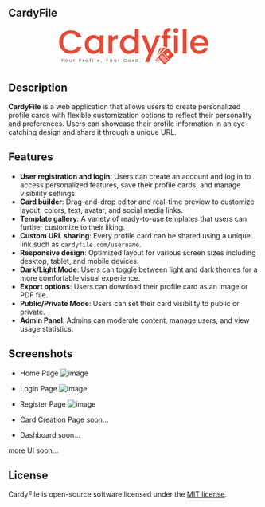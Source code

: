 ## CardyFile
<p align="center">
<img src="public/assets/images/logo.png" alt="Logo" width="300px">
</p> 

## Description

**CardyFile** is a web application that allows users to create personalized profile cards with flexible customization options to reflect their personality and preferences. Users can showcase their profile information in an eye-catching design and share it through a unique URL.

## Features

- **User registration and login**: Users can create an account and log in to access personalized features, save their profile cards, and manage visibility settings.
- **Card builder**: Drag-and-drop editor and real-time preview to customize layout, colors, text, avatar, and social media links.
- **Template gallery**: A variety of ready-to-use templates that users can further customize to their liking.
- **Custom URL sharing**: Every profile card can be shared using a unique link such as `cardyfile.com/username`.
- **Responsive design**: Optimized layout for various screen sizes including desktop, tablet, and mobile devices.
- **Dark/Light Mode**: Users can toggle between light and dark themes for a more comfortable visual experience.
- **Export options**: Users can download their profile card as an image or PDF file.
- **Public/Private Mode**: Users can set their card visibility to public or private.
- **Admin Panel**: Admins can moderate content, manage users, and view usage statistics.

## Screenshots

- Home Page
  ![image](https://github.com/user-attachments/assets/ee2a394d-01a0-417f-b498-24fbbe211cbd)

- Login Page
  ![image](https://github.com/user-attachments/assets/c5583942-c193-41ee-94b5-e9bc3d29f961)

- Register Page
  ![image](https://github.com/user-attachments/assets/fc09d3ce-3e16-4cd8-9e94-65890ca509c8)

- Card Creation Page
  soon...

- Dashboard
  soon...
  
more UI soon...

## License
CardyFile is open-source software licensed under the [MIT license](https://opensource.org/licenses/MIT).

